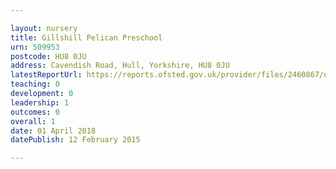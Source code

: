 ```yaml
---

layout: nursery
title: Gillshill Pelican Preschool
urn: 509953
postcode: HU8 0JU
address: Cavendish Road, Hull, Yorkshire, HU8 0JU
latestReportUrl: https://reports.ofsted.gov.uk/provider/files/2460867/urn/509953.pdf
teaching: 0
development: 0
leadership: 1
outcomes: 0
overall: 1
date: 01 April 2018 
datePublish: 12 February 2015

---
```

